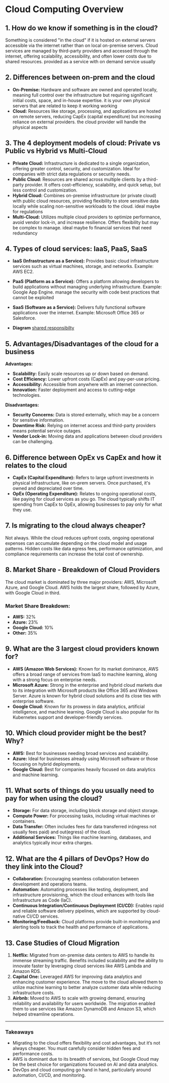 
# Cloud Computing Overview

## 1. How do we know if something is in the cloud?
Something is considered "in the cloud" if it is hosted on external servers accessible via the internet rather than on local on-premise servers. Cloud services are managed by third-party providers and accessed through the internet, offering scalability, accessibility, and often lower costs due to shared resources. provided as a service with on demand service usually 

## 2. Differences between on-prem and the cloud
- **On-Premise:** Hardware and software are owned and operated locally, meaning full control over the infrastructure but requiring significant initial costs, space, and in-house expertise. it is your own physical servers that are related to keep it working working
- **Cloud:** Resources like storage, processing, and applications are hosted on remote servers, reducing CapEx (capital expenditure) but increasing reliance on external providers. the cloud provider will handle the physical aspects

## 3. The 4 deployment models of cloud: Private vs Public vs Hybrid vs Multi-Cloud
- **Private Cloud:** Infrastructure is dedicated to a single organization, offering greater control, security, and customization. Ideal for companies with strict data regulations or security needs.
- **Public Cloud:** Resources are shared across multiple clients by a third-party provider. It offers cost-efficiency, scalability, and quick setup, but less control and customization.
- **Hybrid Cloud:** Combines on-premise infrastructure (or private cloud) with public cloud resources, providing flexibility to store sensitive data locally while scaling non-sensitive workloads to the cloud. ideal maybe for regulations
- **Multi-Cloud:** Utilizes multiple cloud providers to optimize performance, avoid vendor lock-in, and increase resilience. Offers flexibility but may be complex to manage. ideal maybe fo financial services that need redundancy

## 4. Types of cloud services: IaaS, PaaS, SaaS
- **IaaS (Infrastructure as a Service):** Provides basic cloud infrastructure services such as virtual machines, storage, and networks. Example: AWS EC2.
- **PaaS (Platform as a Service):** Offers a platform allowing developers to build applications without managing underlying infrastructure. Example: Google App Engine. manage the security with code best practices that cannot be exploited
- **SaaS (Software as a Service):** Delivers fully functional software applications over the internet. Example: Microsoft Office 365 or Salesforce.

- **Diagram** [shared responsibilty](Defining_responsibility.png)

## 5. Advantages/Disadvantages of the cloud for a business
**Advantages:**
- **Scalability:** Easily scale resources up or down based on demand.
- **Cost Efficiency:** Lower upfront costs (CapEx) and pay-per-use pricing.
- **Accessibility:** Accessible from anywhere with an internet connection.
- **Innovation:** Faster deployment and access to cutting-edge technologies.

**Disadvantages:**
- **Security Concerns:** Data is stored externally, which may be a concern for sensitive information.
- **Downtime Risk:** Relying on internet access and third-party providers means potential service outages.
- **Vendor Lock-in:** Moving data and applications between cloud providers can be challenging.

## 6. Difference between OpEx vs CapEx and how it relates to the cloud
- **CapEx (Capital Expenditure):** Refers to large upfront investments in physical infrastructure, like on-prem servers. Once purchased, it's owned and depreciated over time.
- **OpEx (Operating Expenditure):** Relates to ongoing operational costs, like paying for cloud services as you go. The cloud typically shifts IT spending from CapEx to OpEx, allowing businesses to pay only for what they use.

## 7. Is migrating to the cloud always cheaper?
Not always. While the cloud reduces upfront costs, ongoing operational expenses can accumulate depending on the cloud model and usage patterns. Hidden costs like data egress fees, performance optimization, and compliance requirements can increase the total cost of ownership.

## 8. Market Share - Breakdown of Cloud Providers
The cloud market is dominated by three major providers: AWS, Microsoft Azure, and Google Cloud. AWS holds the largest share, followed by Azure, with Google Cloud in third.

### Market Share Breakdown:
- **AWS:** 32%
- **Azure:** 23%
- **Google Cloud:** 10%
- **Other:** 35%

## 9. What are the 3 largest cloud providers known for?
- **AWS (Amazon Web Services):** Known for its market dominance, AWS offers a broad range of services from IaaS to machine learning, along with a strong focus on enterprise needs.
- **Microsoft Azure:** Strong in the enterprise and hybrid cloud markets due to its integration with Microsoft products like Office 365 and Windows Server. Azure is known for hybrid cloud solutions and its close ties with enterprise software.
- **Google Cloud:** Known for its prowess in data analytics, artificial intelligence, and machine learning. Google Cloud is also popular for its Kubernetes support and developer-friendly services.

## 10. Which cloud provider might be the best? Why?
- **AWS:** Best for businesses needing broad services and scalability.
- **Azure:** Ideal for businesses already using Microsoft software or those focusing on hybrid deployments.
- **Google Cloud:** Best for companies heavily focused on data analytics and machine learning.

## 11. What sorts of things do you usually need to pay for when using the cloud?
- **Storage:** For data storage, including block storage and object storage.
- **Compute Power:** For processing tasks, including virtual machines or containers.
- **Data Transfer:** Often includes fees for data transferred in(ingress not usually fees paid) and out(egress) of the cloud.
- **Additional Services:** Things like machine learning, databases, and analytics typically incur extra charges.

## 12. What are the 4 pillars of DevOps? How do they link into the Cloud?
- **Collaboration:** Encouraging seamless collaboration between development and operations teams.
- **Automation:** Automating processes like testing, deployment, and infrastructure provisioning, which the cloud enhances with tools like Infrastructure as Code (IaC).
- **Continuous Integration/Continuous Deployment (CI/CD):** Enables rapid and reliable software delivery pipelines, which are supported by cloud-native CI/CD services.
- **Monitoring/Feedback:** Cloud platforms provide built-in monitoring and alerting tools to track the health and performance of applications.

## 13. Case Studies of Cloud Migration
1. **Netflix:** Migrated from on-premise data centers to AWS to handle its immense streaming traffic. Benefits included scalability and the ability to innovate faster by leveraging cloud services like AWS Lambda and Amazon RDS.
2. **Capital One:** Leveraged AWS for improving data analytics and enhancing customer experience. The move to the cloud allowed them to utilize machine learning to better analyze customer data while reducing infrastructure costs.
3. **Airbnb:** Moved to AWS to scale with growing demand, ensuring reliability and availability for users worldwide. The migration enabled them to use services like Amazon DynamoDB and Amazon S3, which helped streamline operations.

---

### Takeaways 
- Migrating to the cloud offers flexibility and cost advantages, but it’s not always cheaper. You must carefully consider hidden fees and performance costs.
- AWS is dominant due to its breadth of services, but Google Cloud may be the best choice for organizations focused on AI and data analytics.
- DevOps and cloud computing go hand in hand, particularly around automation, CI/CD, and monitoring.
